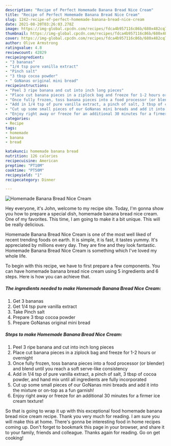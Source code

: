 ```yaml
---
description: "Recipe of Perfect Homemade Banana Bread Nice Cream"
title: "Recipe of Perfect Homemade Banana Bread Nice Cream"
slug: 1242-recipe-of-perfect-homemade-banana-bread-nice-cream
date: 2021-08-20T03:26:03.278Z
image: https://img-global.cpcdn.com/recipes/fdca4b957116c86b/680x482cq70/homemade-banana-bread-nice-cream-recipe-main-photo.jpg
thumbnail: https://img-global.cpcdn.com/recipes/fdca4b957116c86b/680x482cq70/homemade-banana-bread-nice-cream-recipe-main-photo.jpg
cover: https://img-global.cpcdn.com/recipes/fdca4b957116c86b/680x482cq70/homemade-banana-bread-nice-cream-recipe-main-photo.jpg
author: Olive Armstrong
ratingvalue: 4.8
reviewcount: 42829
recipeingredient:
- "3 bananas"
- "1/4 tsp pure vanilla extract"
- "Pinch salt"
- "3 tbsp cocoa powder"
- " GoNanas original mini bread"
recipeinstructions:
- "Peel 3 ripe banana and cut into inch long pieces"
- "Place cut banana pieces in a ziplock bag and freeze for 1-2 hours or overnight"
- "Once fully frozen, toss banana pieces into a food processor (or blender) and blend until you reach a soft serve-like consistency"
- "Add in 1/4 tsp of pure vanilla extract, a pinch of salt, 3 tbsp of cocoa powder, and hand mix until all ingredients are fully incorporated"
- "Cut up some small pieces of our GoNanas mini breads and add it into the mixture or on-top as a fun garnish!"
- "Enjoy right away or freeze for an additional 30 minutes for a firmer ice cream texture!"
categories:
- Recipe
tags:
- homemade
- banana
- bread

katakunci: homemade banana bread 
nutrition: 126 calories
recipecuisine: American
preptime: "PT10M"
cooktime: "PT50M"
recipeyield: "1"
recipecategory: Dinner

---
```



![Homemade Banana Bread Nice Cream](https://img-global.cpcdn.com/recipes/fdca4b957116c86b/680x482cq70/homemade-banana-bread-nice-cream-recipe-main-photo.jpg)

Hey everyone, it's John, welcome to my recipe site. Today, I'm gonna show you how to prepare a special dish, homemade banana bread nice cream. One of my favorites. This time, I am going to make it a bit unique. This will be really delicious.



Homemade Banana Bread Nice Cream is one of the most well liked of recent trending foods on earth. It is simple, it is fast, it tastes yummy. It's appreciated by millions every day. They are fine and they look fantastic. Homemade Banana Bread Nice Cream is something which I've loved my whole life.


To begin with this recipe, we have to first prepare a few components. You can have homemade banana bread nice cream using 5 ingredients and 6 steps. Here is how you can achieve that.

<!--inarticleads1-->

##### The ingredients needed to make Homemade Banana Bread Nice Cream:

1. Get 3 bananas
1. Get 1/4 tsp pure vanilla extract
1. Take Pinch salt
1. Prepare 3 tbsp cocoa powder
1. Prepare  GoNanas original mini bread




<!--inarticleads2-->

##### Steps to make Homemade Banana Bread Nice Cream:

1. Peel 3 ripe banana and cut into inch long pieces
1. Place cut banana pieces in a ziplock bag and freeze for 1-2 hours or overnight
1. Once fully frozen, toss banana pieces into a food processor (or blender) and blend until you reach a soft serve-like consistency
1. Add in 1/4 tsp of pure vanilla extract, a pinch of salt, 3 tbsp of cocoa powder, and hand mix until all ingredients are fully incorporated
1. Cut up some small pieces of our GoNanas mini breads and add it into the mixture or on-top as a fun garnish!
1. Enjoy right away or freeze for an additional 30 minutes for a firmer ice cream texture!




So that is going to wrap it up with this exceptional food homemade banana bread nice cream recipe. Thank you very much for reading. I am sure you will make this at home. There's gonna be interesting food in home recipes coming up. Don't forget to bookmark this page in your browser, and share it to your family, friends and colleague. Thanks again for reading. Go on get cooking!
